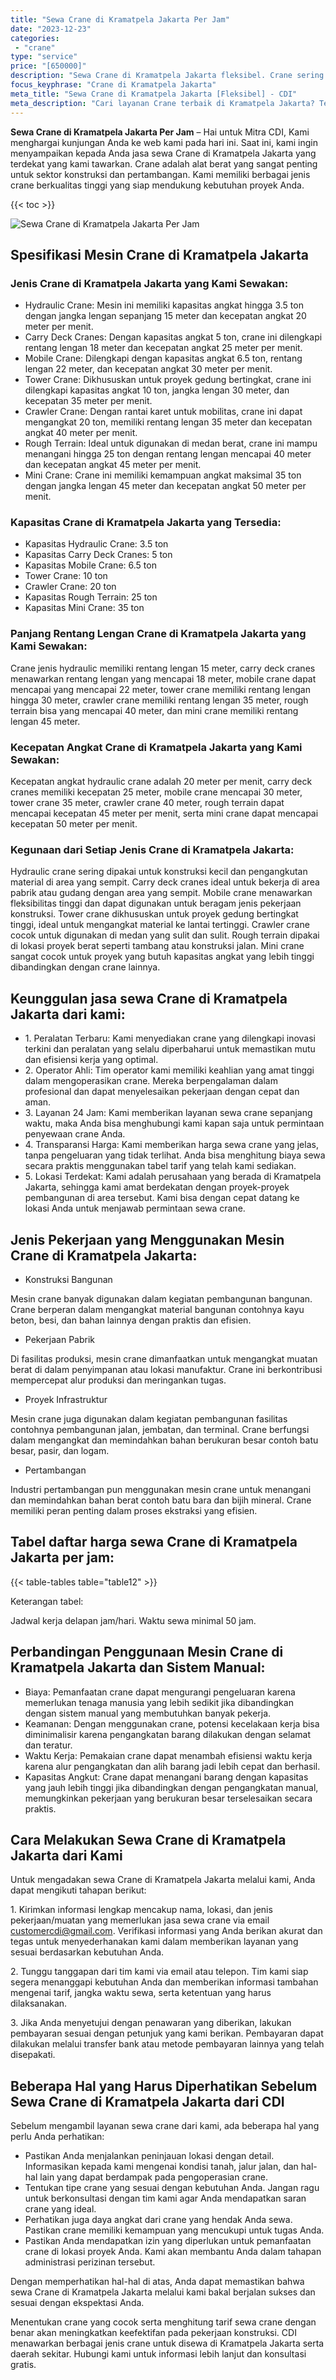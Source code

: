 ```yaml
---
title: "Sewa Crane di Kramatpela Jakarta Per Jam"
date: "2023-12-23"
categories:
 - "crane"
type: "service"
price: "[650000]"
description: "Sewa Crane di Kramatpela Jakarta fleksibel. Crane sering digunakan untuk proyek pembangunan sebagai peralatan andal yang efisien. Konsultasi gratis sekarang."
focus_keyphrase: "Crane di Kramatpela Jakarta"
meta_title: "Sewa Crane di Kramatpela Jakarta [Fleksibel] - CDI"
meta_description: "Cari layanan Crane terbaik di Kramatpela Jakarta? Tersedia Crane berkualitas untuk proyek pembangunan. Segera konsultasi gratis."
---
```


**Sewa Crane di Kramatpela Jakarta Per Jam** – Hai untuk Mitra CDI, Kami menghargai kunjungan Anda ke web kami pada hari ini. Saat ini, kami ingin menyampaikan kepada Anda jasa sewa Crane di Kramatpela Jakarta yang terdekat yang kami tawarkan. Crane adalah alat berat yang sangat penting untuk sektor konstruksi dan pertambangan. Kami memiliki berbagai jenis crane berkualitas tinggi yang siap mendukung kebutuhan proyek Anda.

{{< toc >}}

![Sewa Crane di Kramatpela Jakarta Per Jam](/images/crane/crane-19.jpg)

## Spesifikasi Mesin Crane di Kramatpela Jakarta

### Jenis Crane di Kramatpela Jakarta yang Kami Sewakan:

*   Hydraulic Crane: Mesin ini memiliki kapasitas angkat hingga 3.5 ton dengan jangka lengan sepanjang 15 meter dan kecepatan angkat 20 meter per menit.
*   Carry Deck Cranes: Dengan kapasitas angkat 5 ton, crane ini dilengkapi rentang lengan 18 meter dan kecepatan angkat 25 meter per menit.
*   Mobile Crane: Dilengkapi dengan kapasitas angkat 6.5 ton, rentang lengan 22 meter, dan kecepatan angkat 30 meter per menit.
*   Tower Crane: Dikhususkan untuk proyek gedung bertingkat, crane ini dilengkapi kapasitas angkat 10 ton, jangka lengan 30 meter, dan kecepatan 35 meter per menit.
*   Crawler Crane: Dengan rantai karet untuk mobilitas, crane ini dapat mengangkat 20 ton, memiliki rentang lengan 35 meter dan kecepatan angkat 40 meter per menit.
*   Rough Terrain: Ideal untuk digunakan di medan berat, crane ini mampu menangani hingga 25 ton dengan rentang lengan mencapai 40 meter dan kecepatan angkat 45 meter per menit.
*   Mini Crane: Crane ini memiliki kemampuan angkat maksimal 35 ton dengan jangka lengan 45 meter dan kecepatan angkat 50 meter per menit.

### Kapasitas Crane di Kramatpela Jakarta yang Tersedia:

*   Kapasitas Hydraulic Crane: 3.5 ton
*   Kapasitas Carry Deck Cranes: 5 ton
*   Kapasitas Mobile Crane: 6.5 ton
*   Tower Crane: 10 ton
*   Crawler Crane: 20 ton
*   Kapasitas Rough Terrain: 25 ton
*   Kapasitas Mini Crane: 35 ton

### Panjang Rentang Lengan Crane di Kramatpela Jakarta yang Kami Sewakan:

Crane jenis hydraulic memiliki rentang lengan 15 meter, carry deck cranes menawarkan rentang lengan yang mencapai 18 meter, mobile crane dapat mencapai yang mencapai 22 meter, tower crane memiliki rentang lengan hingga 30 meter, crawler crane memiliki rentang lengan 35 meter, rough terrain bisa yang mencapai 40 meter, dan mini crane memiliki rentang lengan 45 meter.

### Kecepatan Angkat Crane di Kramatpela Jakarta yang Kami Sewakan:

Kecepatan angkat hydraulic crane adalah 20 meter per menit, carry deck cranes memiliki kecepatan 25 meter, mobile crane mencapai 30 meter, tower crane 35 meter, crawler crane 40 meter, rough terrain dapat mencapai kecepatan 45 meter per menit, serta mini crane dapat mencapai kecepatan 50 meter per menit.

### Kegunaan dari Setiap Jenis Crane di Kramatpela Jakarta:

Hydraulic crane sering dipakai untuk konstruksi kecil dan pengangkutan material di area yang sempit. Carry deck cranes ideal untuk bekerja di area pabrik atau gudang dengan area yang sempit. Mobile crane menawarkan fleksibilitas tinggi dan dapat digunakan untuk beragam jenis pekerjaan konstruksi. Tower crane dikhususkan untuk proyek gedung bertingkat tinggi, ideal untuk mengangkat material ke lantai tertinggi. Crawler crane cocok untuk digunakan di medan yang sulit dan sulit. Rough terrain dipakai di lokasi proyek berat seperti tambang atau konstruksi jalan. Mini crane sangat cocok untuk proyek yang butuh kapasitas angkat yang lebih tinggi dibandingkan dengan crane lainnya.

## Keunggulan jasa sewa Crane di Kramatpela Jakarta dari kami:

*   1\. Peralatan Terbaru: Kami menyediakan crane yang dilengkapi inovasi terkini dan peralatan yang selalu diperbaharui untuk memastikan mutu dan efisiensi kerja yang optimal.
*   2\. Operator Ahli: Tim operator kami memiliki keahlian yang amat tinggi dalam mengoperasikan crane. Mereka berpengalaman dalam profesional dan dapat menyelesaikan pekerjaan dengan cepat dan aman.
*   3\. Layanan 24 Jam: Kami memberikan layanan sewa crane sepanjang waktu, maka Anda bisa menghubungi kami kapan saja untuk permintaan penyewaan crane Anda.
*   4\. Transparansi Harga: Kami memberikan harga sewa crane yang jelas, tanpa pengeluaran yang tidak terlihat. Anda bisa menghitung biaya sewa secara praktis menggunakan tabel tarif yang telah kami sediakan.
*   5\. Lokasi Terdekat: Kami adalah perusahaan yang berada di Kramatpela Jakarta, sehingga kami amat berdekatan dengan proyek-proyek pembangunan di area tersebut. Kami bisa dengan cepat datang ke lokasi Anda untuk menjawab permintaan sewa crane.

## Jenis Pekerjaan yang Menggunakan Mesin Crane di Kramatpela Jakarta:

*   Konstruksi Bangunan

Mesin crane banyak digunakan dalam kegiatan pembangunan bangunan. Crane berperan dalam mengangkat material bangunan contohnya kayu beton, besi, dan bahan lainnya dengan praktis dan efisien.
*   Pekerjaan Pabrik

Di fasilitas produksi, mesin crane dimanfaatkan untuk mengangkat muatan berat di dalam penyimpanan atau lokasi manufaktur. Crane ini berkontribusi mempercepat alur produksi dan meringankan tugas.
*   Proyek Infrastruktur

Mesin crane juga digunakan dalam kegiatan pembangunan fasilitas contohnya pembangunan jalan, jembatan, dan terminal. Crane berfungsi dalam mengangkat dan memindahkan bahan berukuran besar contoh batu besar, pasir, dan logam.
*   Pertambangan

Industri pertambangan pun menggunakan mesin crane untuk menangani dan memindahkan bahan berat contoh batu bara dan bijih mineral. Crane memiliki peran penting dalam proses ekstraksi yang efisien.

## Tabel daftar harga sewa Crane di Kramatpela Jakarta per jam:

{{< table-tables table="table12" >}}

Keterangan tabel:

Jadwal kerja delapan jam/hari. Waktu sewa minimal 50 jam.

## Perbandingan Penggunaan Mesin Crane di Kramatpela Jakarta dan Sistem Manual:

*   Biaya: Pemanfaatan crane dapat mengurangi pengeluaran karena memerlukan tenaga manusia yang lebih sedikit jika dibandingkan dengan sistem manual yang membutuhkan banyak pekerja.
*   Keamanan: Dengan menggunakan crane, potensi kecelakaan kerja bisa diminimalisir karena pengangkatan barang dilakukan dengan selamat dan teratur.
*   Waktu Kerja: Pemakaian crane dapat menambah efisiensi waktu kerja karena alur pengangkatan dan alih barang jadi lebih cepat dan berhasil.
*   Kapasitas Angkut: Crane dapat menangani barang dengan kapasitas yang jauh lebih tinggi jika dibandingkan dengan pengangkatan manual, memungkinkan pekerjaan yang berukuran besar terselesaikan secara praktis.

## Cara Melakukan Sewa Crane di Kramatpela Jakarta dari Kami

Untuk mengadakan sewa Crane di Kramatpela Jakarta melalui kami, Anda dapat mengikuti tahapan berikut:

1\.  Kirimkan informasi lengkap mencakup nama, lokasi, dan jenis pekerjaan/muatan yang memerlukan jasa sewa crane via email customercdi@gmail.com. Verifikasi informasi yang Anda berikan akurat dan tegas untuk menyederhanakan kami dalam memberikan layanan yang sesuai berdasarkan kebutuhan Anda.

2\.  Tunggu tanggapan dari tim kami via email atau telepon. Tim kami siap segera menanggapi kebutuhan Anda dan memberikan informasi tambahan mengenai tarif, jangka waktu sewa, serta ketentuan yang harus dilaksanakan.

3\.  Jika Anda menyetujui dengan penawaran yang diberikan, lakukan pembayaran sesuai dengan petunjuk yang kami berikan. Pembayaran dapat dilakukan melalui transfer bank atau metode pembayaran lainnya yang telah disepakati.

## Beberapa Hal yang Harus Diperhatikan Sebelum Sewa Crane di Kramatpela Jakarta dari CDI

Sebelum mengambil layanan sewa crane dari kami, ada beberapa hal yang perlu Anda perhatikan:

*   Pastikan Anda menjalankan peninjauan lokasi dengan detail. Informasikan kepada kami mengenai kondisi tanah, jalur jalan, dan hal-hal lain yang dapat berdampak pada pengoperasian crane.
*   Tentukan tipe crane yang sesuai dengan kebutuhan Anda. Jangan ragu untuk berkonsultasi dengan tim kami agar Anda mendapatkan saran crane yang ideal.
*   Perhatikan juga daya angkat dari crane yang hendak Anda sewa. Pastikan crane memiliki kemampuan yang mencukupi untuk tugas Anda.
*   Pastikan Anda mendapatkan izin yang diperlukan untuk pemanfaatan crane di lokasi proyek Anda. Kami akan membantu Anda dalam tahapan administrasi perizinan tersebut.

Dengan memperhatikan hal-hal di atas, Anda dapat memastikan bahwa sewa Crane di Kramatpela Jakarta melalui kami bakal berjalan sukses dan sesuai dengan ekspektasi Anda.

Menentukan crane yang cocok serta menghitung tarif sewa crane dengan benar akan meningkatkan keefektifan pada pekerjaan konstruksi. CDI menawarkan berbagai jenis crane untuk disewa di Kramatpela Jakarta serta daerah sekitar. Hubungi kami untuk informasi lebih lanjut dan konsultasi gratis.